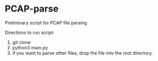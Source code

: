 # PCAP-parse

Preliminary script for PCAP file parsing

Directions to run script:
1. git clone <clone url>
2. python3 main.py
3. if you want to parse other files, drop the file into the root directory.
